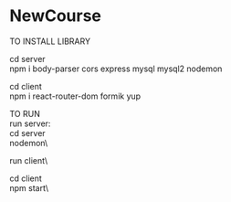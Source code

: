 # NewCourse
TO INSTALL LIBRARY

cd server \
npm i body-parser cors express mysql mysql2 nodemon

cd client\
npm i react-router-dom formik yup

TO RUN\
run server:\
cd server\
nodemon\


run client\

cd client\
npm start\
